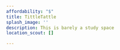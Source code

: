 ```yaml
---
affordability: "$"
title: TittleTattle
splash_image: ''
description: This is barely a study space
location_scout: []

---
```

